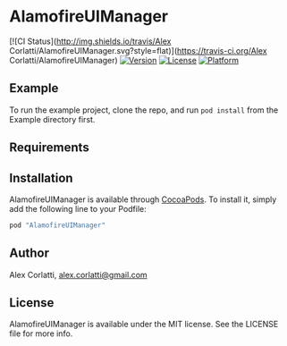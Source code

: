 # AlamofireUIManager

[![CI Status](http://img.shields.io/travis/Alex Corlatti/AlamofireUIManager.svg?style=flat)](https://travis-ci.org/Alex Corlatti/AlamofireUIManager)
[![Version](https://img.shields.io/cocoapods/v/AlamofireUIManager.svg?style=flat)](http://cocoapods.org/pods/AlamofireUIManager)
[![License](https://img.shields.io/cocoapods/l/AlamofireUIManager.svg?style=flat)](http://cocoapods.org/pods/AlamofireUIManager)
[![Platform](https://img.shields.io/cocoapods/p/AlamofireUIManager.svg?style=flat)](http://cocoapods.org/pods/AlamofireUIManager)

## Example

To run the example project, clone the repo, and run `pod install` from the Example directory first.

## Requirements

## Installation

AlamofireUIManager is available through [CocoaPods](http://cocoapods.org). To install
it, simply add the following line to your Podfile:

```ruby
pod "AlamofireUIManager"
```

## Author

Alex Corlatti, alex.corlatti@gmail.com

## License

AlamofireUIManager is available under the MIT license. See the LICENSE file for more info.
